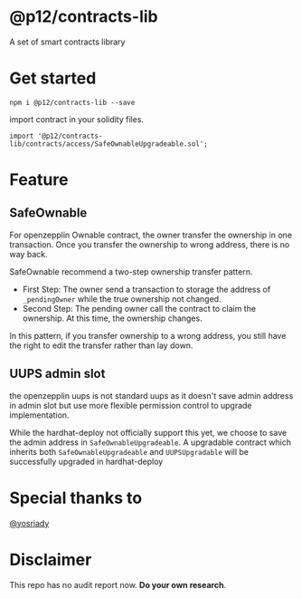# @p12/contracts-lib

A set of smart contracts library


# Get started

```shell
npm i @p12/contracts-lib --save
```

import contract in your solidity files.

```solidity
import '@p12/contracts-lib/contracts/access/SafeOwnableUpgradeable.sol';
```

# Feature

## SafeOwnable

For openzepplin Ownable contract, the owner transfer the ownership in one transaction. Once you transfer the ownership to wrong address, there is no way back.

SafeOwnable recommend a two-step ownership transfer pattern.

- First Step: The owner send a transaction to storage the address of `_pendingOwner` while the true ownership not changed.
- Second Step: The pending owner call the contract to claim the ownership. At this time, the ownership changes.

In this pattern, if you transfer ownership to a wrong address, you still have the right to edit the transfer rather than lay down.

## UUPS admin slot

the openzepplin uups is not standard uups as it doesn't save admin address in admin slot but use more flexible permission control to upgrade implementation.

While the hardhat-deploy not officially support this yet, we choose to save the admin address in `SafeOwnableUpgradeable`. A upgradable contract which inherits both `SafeOwnableUpgradeable` and `UUPSUpgradable` will be successfully upgraded in hardhat-deploy


# Special thanks to 

[@yosriady](https://github.com/yosriady)

# Disclaimer

This repo has no audit report now. **Do your own research**.
